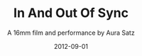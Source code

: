 ---
title: In And Out Of Sync
subtitle: A 16mm film and performance by Aura Satz
date: '2012-09-01'
thumbnail: in&out1.jpg
related: []
category: ['films', 'performances']
---